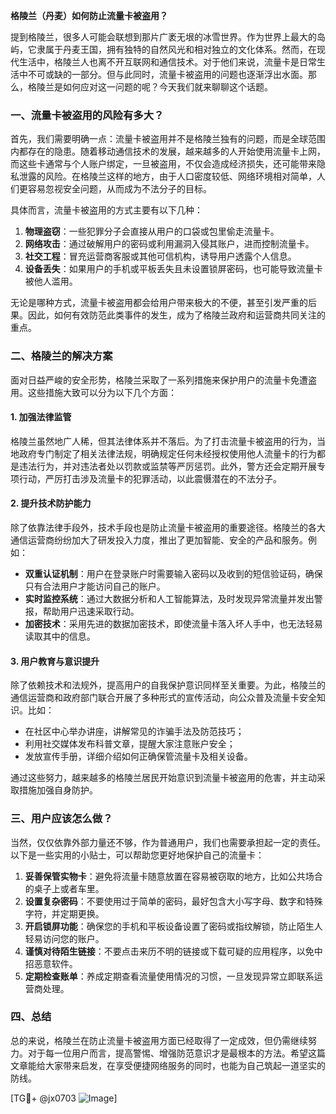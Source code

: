 **格陵兰（丹麦）如何防止流量卡被盗用？**

提到格陵兰，很多人可能会联想到那片广袤无垠的冰雪世界。作为世界上最大的岛屿，它隶属于丹麦王国，拥有独特的自然风光和相对独立的文化体系。然而，在现代生活中，格陵兰人也离不开互联网和通信技术。对于他们来说，流量卡是日常生活中不可或缺的一部分。但与此同时，流量卡被盗用的问题也逐渐浮出水面。那么，格陵兰是如何应对这一问题的呢？今天我们就来聊聊这个话题。

### 一、流量卡被盗用的风险有多大？

首先，我们需要明确一点：流量卡被盗用并不是格陵兰独有的问题，而是全球范围内都存在的隐患。随着移动通信技术的发展，越来越多的人开始使用流量卡上网，而这些卡通常与个人账户绑定，一旦被盗用，不仅会造成经济损失，还可能带来隐私泄露的风险。在格陵兰这样的地方，由于人口密度较低、网络环境相对简单，人们更容易忽视安全问题，从而成为不法分子的目标。

具体而言，流量卡被盗用的方式主要有以下几种：

1. **物理盗窃**：一些犯罪分子会直接从用户的口袋或包里偷走流量卡。
2. **网络攻击**：通过破解用户的密码或利用漏洞入侵其账户，进而控制流量卡。
3. **社交工程**：冒充运营商客服或其他可信机构，诱导用户透露个人信息。
4. **设备丢失**：如果用户的手机或平板丢失且未设置锁屏密码，也可能导致流量卡被他人滥用。

无论是哪种方式，流量卡被盗用都会给用户带来极大的不便，甚至引发严重的后果。因此，如何有效防范此类事件的发生，成为了格陵兰政府和运营商共同关注的重点。

### 二、格陵兰的解决方案

面对日益严峻的安全形势，格陵兰采取了一系列措施来保护用户的流量卡免遭盗用。这些措施大致可以分为以下几个方面：

#### 1. 加强法律监管

格陵兰虽然地广人稀，但其法律体系并不落后。为了打击流量卡被盗用的行为，当地政府专门制定了相关法律法规，明确规定任何未经授权使用他人流量卡的行为都是违法行为，并对违法者处以罚款或监禁等严厉惩罚。此外，警方还会定期开展专项行动，严厉打击涉及流量卡的犯罪活动，以此震慑潜在的不法分子。

#### 2. 提升技术防护能力

除了依靠法律手段外，技术手段也是防止流量卡被盗用的重要途径。格陵兰的各大通信运营商纷纷加大了研发投入力度，推出了更加智能、安全的产品和服务。例如：

- **双重认证机制**：用户在登录账户时需要输入密码以及收到的短信验证码，确保只有合法用户才能访问自己的账户。
- **实时监控系统**：通过大数据分析和人工智能算法，及时发现异常流量并发出警报，帮助用户迅速采取行动。
- **加密技术**：采用先进的数据加密技术，即使流量卡落入坏人手中，也无法轻易读取其中的信息。

#### 3. 用户教育与意识提升

除了依赖技术和法规外，提高用户的自我保护意识同样至关重要。为此，格陵兰的通信运营商和政府部门联合开展了多种形式的宣传活动，向公众普及流量卡安全知识。比如：

- 在社区中心举办讲座，讲解常见的诈骗手法及防范技巧；
- 利用社交媒体发布科普文章，提醒大家注意账户安全；
- 发放宣传手册，详细介绍如何正确保管流量卡及相关设备。

通过这些努力，越来越多的格陵兰居民开始意识到流量卡被盗用的危害，并主动采取措施加强自身防护。

### 三、用户应该怎么做？

当然，仅仅依靠外部力量还不够，作为普通用户，我们也需要承担起一定的责任。以下是一些实用的小贴士，可以帮助您更好地保护自己的流量卡：

1. **妥善保管实物卡**：避免将流量卡随意放置在容易被窃取的地方，比如公共场合的桌子上或者车里。
2. **设置复杂密码**：不要使用过于简单的密码，最好包含大小写字母、数字和特殊字符，并定期更换。
3. **开启锁屏功能**：确保您的手机和平板设备设置了密码或指纹解锁，防止陌生人轻易访问您的账户。
4. **谨慎对待陌生链接**：不要点击来历不明的链接或下载可疑的应用程序，以免中招恶意软件。
5. **定期检查账单**：养成定期查看流量使用情况的习惯，一旦发现异常立即联系运营商处理。

### 四、总结

总的来说，格陵兰在防止流量卡被盗用方面已经取得了一定成效，但仍需继续努力。对于每一位用户而言，提高警惕、增强防范意识才是最根本的方法。希望这篇文章能给大家带来启发，在享受便捷网络服务的同时，也能为自己筑起一道坚实的防线。

[TG💪+ @jx0703 ![Image](https://github.com/user-attachments/assets/dbca1d08-cadb-493c-b0ec-ad6f7a83f270)]